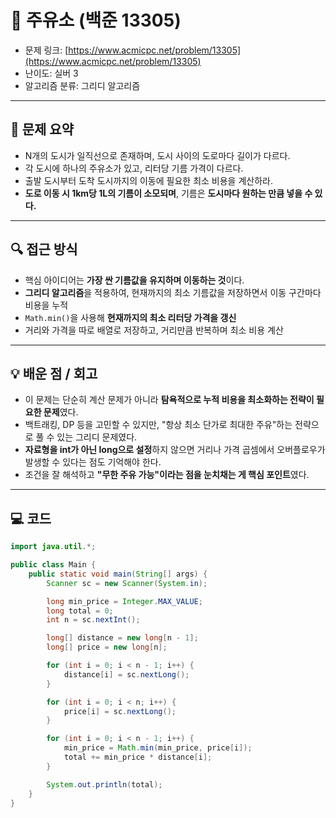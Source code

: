 # 📅 주유소 (백준 13305)

- 문제 링크: [https://www.acmicpc.net/problem/13305](https://www.acmicpc.net/problem/13305)
- 난이도: 실버 3
- 알고리즘 분류: 그리디 알고리즘

---

## 📌 문제 요약

- N개의 도시가 일직선으로 존재하며, 도시 사이의 도로마다 길이가 다르다.
- 각 도시에 하나의 주유소가 있고, 리터당 기름 가격이 다르다.
- 출발 도시부터 도착 도시까지의 이동에 필요한 최소 비용을 계산하라.
- **도로 이동 시 1km당 1L의 기름이 소모되며**, 기름은 **도시마다 원하는 만큼 넣을 수 있다.**

---

## 🔍 접근 방식

- 핵심 아이디어는 **가장 싼 기름값을 유지하며 이동하는 것**이다.
- **그리디 알고리즘**을 적용하여, 현재까지의 최소 기름값을 저장하면서 이동 구간마다 비용을 누적
- `Math.min()`을 사용해 **현재까지의 최소 리터당 가격을 갱신**
- 거리와 가격을 따로 배열로 저장하고, 거리만큼 반복하며 최소 비용 계산

---

## 💡 배운 점 / 회고

- 이 문제는 단순히 계산 문제가 아니라 **탐욕적으로 누적 비용을 최소화하는 전략이 필요한 문제**였다.
- 백트래킹, DP 등을 고민할 수 있지만, "항상 최소 단가로 최대한 주유"하는 전략으로 풀 수 있는 그리디 문제였다.
- **자료형을 int가 아닌 long으로 설정**하지 않으면 거리나 가격 곱셈에서 오버플로우가 발생할 수 있다는 점도 기억해야 한다.
- 조건을 잘 해석하고 **"무한 주유 가능"이라는 점을 눈치채는 게 핵심 포인트**였다.

---

## 💻 코드

```java 
import java.util.*;

public class Main {
    public static void main(String[] args) {
        Scanner sc = new Scanner(System.in);

        long min_price = Integer.MAX_VALUE;
        long total = 0;
        int n = sc.nextInt();

        long[] distance = new long[n - 1];
        long[] price = new long[n];

        for (int i = 0; i < n - 1; i++) {
            distance[i] = sc.nextLong();
        }

        for (int i = 0; i < n; i++) {
            price[i] = sc.nextLong();
        }

        for (int i = 0; i < n - 1; i++) {
            min_price = Math.min(min_price, price[i]);
            total += min_price * distance[i];
        }

        System.out.println(total);
    }
}
